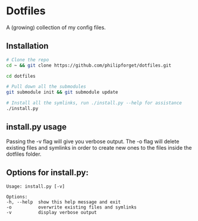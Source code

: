 # Dotfiles
A (growing) collection of my config files.

## Installation
```bash
# Clone the repo
cd ~ && git clone https://github.com/philipforget/dotfiles.git

cd dotfiles

# Pull down all the submodules
git submodule init && git submodule update

# Install all the symlinks, run ./install.py --help for assistance
./install.py
```

## install.py usage

Passing the -v flag will give you verbose output. The -o flag will delete existing files and symlinks in order to create new ones to the files inside the dotfiles folder.

## Options for install.py:

	Usage: install.py [-v]

	Options:
	-h, --help  show this help message and exit
	-o          overwrite existing files and symlinks
	-v          display verbose output
